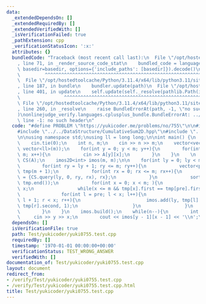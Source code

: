 ```yaml
---
data:
  _extendedDependsOn: []
  _extendedRequiredBy: []
  _extendedVerifiedWith: []
  _isVerificationFailed: true
  _pathExtension: cpp
  _verificationStatusIcon: ':x:'
  attributes: {}
  bundledCode: "Traceback (most recent call last):\n  File \"/opt/hostedtoolcache/Python/3.11.4/x64/lib/python3.11/site-packages/onlinejudge_verify/documentation/build.py\"\
    , line 71, in _render_source_code_stat\n    bundled_code = language.bundle(stat.path,\
    \ basedir=basedir, options={'include_paths': [basedir]}).decode()\n          \
    \         ^^^^^^^^^^^^^^^^^^^^^^^^^^^^^^^^^^^^^^^^^^^^^^^^^^^^^^^^^^^^^^^^^^^^^^^^^^^^^^^^^\n\
    \  File \"/opt/hostedtoolcache/Python/3.11.4/x64/lib/python3.11/site-packages/onlinejudge_verify/languages/cplusplus.py\"\
    , line 187, in bundle\n    bundler.update(path)\n  File \"/opt/hostedtoolcache/Python/3.11.4/x64/lib/python3.11/site-packages/onlinejudge_verify/languages/cplusplus_bundle.py\"\
    , line 401, in update\n    self.update(self._resolve(pathlib.Path(included), included_from=path))\n\
    \                ^^^^^^^^^^^^^^^^^^^^^^^^^^^^^^^^^^^^^^^^^^^^^^^^^^^^^^^^^\n \
    \ File \"/opt/hostedtoolcache/Python/3.11.4/x64/lib/python3.11/site-packages/onlinejudge_verify/languages/cplusplus_bundle.py\"\
    , line 260, in _resolve\n    raise BundleErrorAt(path, -1, \"no such header\"\
    )\nonlinejudge_verify.languages.cplusplus_bundle.BundleErrorAt: ../../DataStructure/CumulativeSum2D_imos.hpp.hpp:\
    \ line -1: no such header\n"
  code: "#define PROBLEM \"https://yukicoder.me/problems/no/755\"\n\n#include <bits/stdc++.h>\n\
    #include \"../../DataStructure/CumulativeSum2D.hpp\"\n#include \"../../DataStructure/CumulativeSum2D_imos.hpp.hpp\"\
    \n\nusing namespace std;\nusing ll = long long;\n\nint main() {\n    ios::sync_with_stdio(false);\n\
    \    cin.tie(0);\n    int n, m;\n    cin >> n >> m;\n    vector<vector<ll>> A(m,\
    \ vector<ll>(m));\n    for(int y = 0; y < m; y++){\n        for(int x = 0; x <\
    \ m; x++){\n            cin >> A[y][x];\n        }\n    }\n    \n    CumulativeSum2D<ll>\
    \ CS(A);\n    imos2D<int> imos(m, m);\n\n    for(int ly = 0; ly < m; ly++){\n\
    \        for(int ry = ly + 1; ry <= m; ry++){\n            vector<pair<ll, int>>\
    \ tmp(m + 1);\n            for(int rx = 0; rx <= m; rx++){\n                tmp[rx]\
    \ = {CS.query(ly, 0, ry, rx), rx};\n            }\n            sort(tmp.begin(),\
    \ tmp.end());\n            for(int x = 0; x < m; ){\n                int pre =\
    \ x;\n                while(x <= m && tmp[x].first == tmp[pre].first) x++;\n \
    \               for(int l = pre; l < x; l++){\n                    for(int r =\
    \ l + 1; r < x; r++){\n                        imos.add(ly, tmp[l].second, ry,\
    \ tmp[r].second, 1);\n                    }\n                }\n            }\n\
    \        }\n    }\n    imos.build();\n    while(n--){\n        int y, x;\n   \
    \     cin >> y >> x;\n        cout << imos[y - 1][x - 1] << '\\n';\n    }\n}\n"
  dependsOn: []
  isVerificationFile: true
  path: Test/yukicoder/yuki0755.test.cpp
  requiredBy: []
  timestamp: '1970-01-01 00:00:00+00:00'
  verificationStatus: TEST_WRONG_ANSWER
  verifiedWith: []
documentation_of: Test/yukicoder/yuki0755.test.cpp
layout: document
redirect_from:
- /verify/Test/yukicoder/yuki0755.test.cpp
- /verify/Test/yukicoder/yuki0755.test.cpp.html
title: Test/yukicoder/yuki0755.test.cpp
---
```

